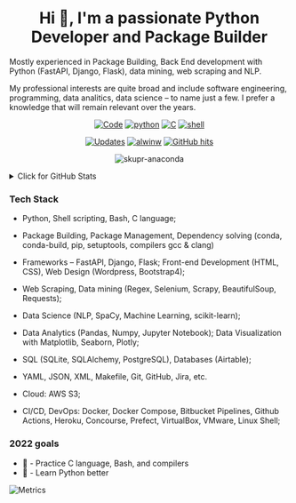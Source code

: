 
<h1 align="center">Hi 👋, I'm a passionate Python Developer and Package Builder</h1>

Mostly experienced in Package Building, Back End development with Python (FastAPI, Django, Flask), data mining, web scraping and NLP.

My professional interests are quite broad and include software engineering, programming, data analitics, data science
 – to name just a few. I prefer a knowledge that will remain relevant over the years. 

<p align="center">
    <a href="https://github.com/skupr-anaconda?tab=repositories" target="_blank"><img alt="Code" src="https://img.shields.io/badge/-code-000000?style=flat-square&logo=Plex&logoColor=white"></a>
    <a href="https://github.com/skupr-anaconda?tab=repositories&language=python" target="_blank"><img alt="python" src="https://img.shields.io/badge/-python-3776AB?style=flat-square&logo=Python&logoColor=white"></a>
    <a href="https://github.com/skupr-anaconda?tab=repositories&language=c" target="_blank"><img alt="C" src="https://img.shields.io/badge/-C-00599C?style=flat-square&logo=C%2B%2B&logoColor=white"></a>
    <a href="https://github.com/skupr-anaconda?tab=repositories&language=shell" target="_blank"><img alt="shell" src="https://img.shields.io/badge/-shell-5391FE?style=flat-square&logo=PowerShell&logoColor=white"></a>
</p>


<p align="center">
    <a href="https://github.com/skupr-anaconda?tab=followers" target="_blank"><img alt="Updates" src="https://img.shields.io/badge/--000000?style=flat-square&logo=RSS&logoColor=white"></a>
    <a href="https://github.com/skupr-anaconda" target="_blank"><img alt="alwinw" src="https://badges.pufler.dev/visits/skupr-anaconda/skupr-anaconda?logo=GitHub&label=visits&color=success&logoColor=white&style=flat-square"/></a>
    <a href="https://github.com/skupr-anaconda/skupr-anaconda" target="_blank"><img alt="GitHub hits" src="https://img.shields.io/github/last-commit/skupr-anaconda/skupr-anaconda?label=profile%20updated&style=flat-square"></a>
</p>
<p align="center"> <img src="https://komarev.com/ghpvc/?username=skupr-anaconda" alt="skupr-anaconda" /> </p>

<details>
<summary>Click for GitHub Stats</summary>
<p align="center">
    <img alt = "GitHub Stats" src="https://github-readme-stats.vercel.app/api?username=skupr-anaconda&show_icons=true&hide=issues&icon_color=000000&hide_border=true&title_color=5391FE&text_color=555">
    <br>
    <img alt = "Top Language" src="https://github-readme-stats.vercel.app/api/top-langs/?username=skupr-anaconda&hide=html,&hide_border=true&title_color=5391FE&text_color=555"
</p>
</details>

### Tech Stack

- Python, Shell scripting, Bash, C language; 

- Package Building, Package Management, Dependency solving (conda, conda-build, pip, setuptools, compilers gcc & clang) 

- Frameworks – FastAPI, Django, Flask; Front-end Development (HTML, CSS), Web Design (Wordpress, Bootstrap4); 

- Web Scraping, Data mining (Regex, Selenium, Scrapy, BeautifulSoup, Requests);   

- Data Science (NLP, SpaCy, Machine Learning, scikit-learn);  

- Data Analytics (Pandas, Numpy, Jupyter Notebook); Data Visualization with Matplotlib, Seaborn, Plotly; 

- SQL (SQLite, SQLAlchemy, PostgreSQL), Databases (Airtable);

- YAML, JSON, XML, Makefile, Git, GitHub, Jira, etc.  

- Cloud: AWS S3;

- CI/CD, DevOps: Docker, Docker Compose, Bitbucket Pipelines, Github Actions, Heroku, Concourse, Prefect, VirtualBox, VMware, Linux Shell;

### 2022 goals 

- 💎 - Practice C language, Bash, and compilers
- 🦋 - Learn Python better


![Metrics](https://metrics.lecoq.io/skupr-anaconda?template=classic&repositories.forks=true&languages=1&languages.limit=8&languages.colors=github&languages.threshold=0%25&config.timezone=Europe%2FKiev)
